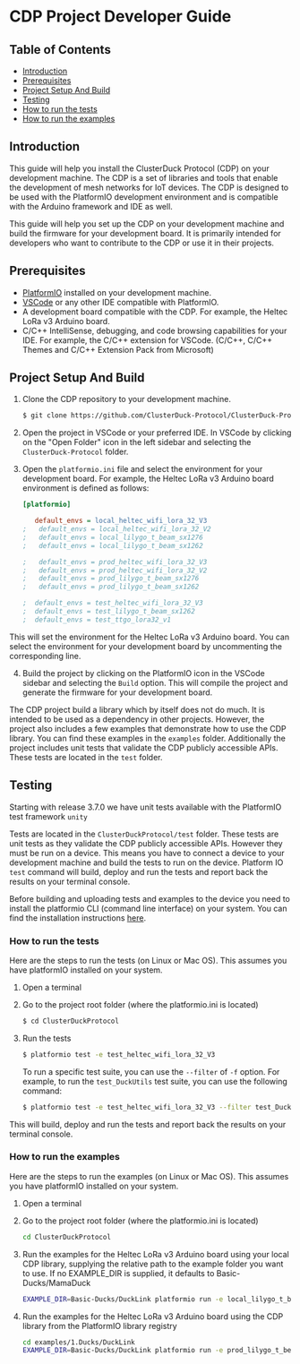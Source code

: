 # CDP Project Developer Guide

## Table of Contents
- [Introduction](#introduction)
- [Prerequisites](#prerequisites)
- [Project Setup And Build](#setup)
- [Testing](#testing)
- [How to run the tests](#how-to-run-the-tests)
- [How to run the examples](#how-to-run-the-examples)

## Introduction 
This guide will help you install the ClusterDuck Protocol (CDP) on your development machine. The CDP is a set of libraries and tools that enable the development of mesh networks for IoT devices. The CDP is designed to be used with the PlatformIO development environment and is compatible with the Arduino framework and IDE as well.

This guide will help you set up the CDP on your development machine and build the firmware for your development board. It is  primarily intended for developers who want to contribute to the CDP or use it in their projects.

## Prerequisites
- [PlatformIO](https://platformio.org/install/ide?install=vscode) installed on your development machine.
- [VSCode](https://code.visualstudio.com/download) or any other IDE compatible with PlatformIO. 
- A development board compatible with the CDP. For example, the Heltec LoRa v3 Arduino board.
- C/C++ IntelliSense, debugging, and code browsing capabilities for your IDE. For example, the C/C++ extension for VSCode. (C/C++, C/C++ Themes and C/C++ Extension Pack from Microsoft)

## Project Setup And Build
1. Clone the CDP repository to your development machine.
    ```bash
    $ git clone https://github.com/ClusterDuck-Protocol/ClusterDuck-Protocol.git
    ```

2. Open the project in VSCode or your preferred IDE. In VSCode by clicking on the "Open Folder" icon in the left sidebar and selecting the `ClusterDuck-Protocol` folder.

3. Open the `platformio.ini` file and select the environment for your development board. For example, the Heltec LoRa v3 Arduino board environment is defined as follows:
    ```ini
    [platformio]

       default_envs = local_heltec_wifi_lora_32_V3
    ;   default_envs = local_heltec_wifi_lora_32_V2
    ;   default_envs = local_lilygo_t_beam_sx1276
    ;   default_envs = local_lilygo_t_beam_sx1262

    ;   default_envs = prod_heltec_wifi_lora_32_V3
    ;   default_envs = prod_heltec_wifi_lora_32_V2
    ;   default_envs = prod_lilygo_t_beam_sx1276
    ;   default_envs = prod_lilygo_t_beam_sx1262

    ;  default_envs = test_heltec_wifi_lora_32_V3
    ;  default_envs = test_lilygo_t_beam_sx1262
    ;  default_envs = test_ttgo_lora32_v1

    ```
This will set the environment for the Heltec LoRa v3 Arduino board. You can select the environment for your development board by uncommenting the corresponding line.

4. Build the project by clicking on the PlatformIO icon in the VSCode sidebar and selecting the `Build` option. This will compile the project and generate the firmware for your development board.

The CDP project build a library which by itself does not do much. It is intended to be used as a dependency in other projects. However, the project also includes a few examples that demonstrate how to use the CDP library. You can find these examples in the `examples` folder. Additionally the project includes unit tests that validate the CDP publicly accessible APIs. These tests are located in the `test` folder.

## Testing
Starting with release 3.7.0 we have unit tests available with the PlatformIO test framework `unity`

Tests are located in the `ClusterDuckProtocol/test` folder. These tests are unit tests as they validate the CDP publicly accessible APIs. However they must be run on a device. This means you have to connect a device to your development machine and build the tests to run on the device. Platform IO `test` command will build, deploy and run the tests and report back the results on your terminal console.

Before building and uploading tests and examples to the device you need to install the platformio CLI (command line interface) on your system. You can find the installation instructions [here](https://platformio.org/install/cli).

### How to run the tests
Here are the steps to run the tests (on Linux or Mac OS). This assumes you have platformIO installed on your system.

1. Open a terminal

2. Go to the project root folder (where the platformio.ini is located)
    ```bash
    $ cd ClusterDuckProtocol
    ```

3. Run the tests
    ```bash
    $ platformio test -e test_heltec_wifi_lora_32_V3
    ```

    To run a specific test suite, you can use the `--filter` of `-f` option. For example, to run the `test_DuckUtils` test suite, you can use the following command:
    ```bash
    $ platformio test -e test_heltec_wifi_lora_32_V3 --filter test_DuckUtils
    ```

This will build, deploy and run the tests and report back the results on your terminal console.

### How to run the examples
Here are the steps to run the examples (on Linux or Mac OS). This assumes you have platformIO installed on your system.

1. Open a terminal

2. Go to the project root folder (where the platformio.ini is located)
    ```bash
    cd ClusterDuckProtocol
    ```

3. Run the examples for the Heltec LoRa v3 Arduino board using your local CDP library, supplying the relative path to the example folder you want to use. If no EXAMPLE_DIR is supplied, it defaults to Basic-Ducks/MamaDuck
    ```bash
    EXAMPLE_DIR=Basic-Ducks/DuckLink platformio run -e local_lilygo_t_beam_sx1276 -t upload
    ```

4. Run the examples for the Heltec LoRa v3 Arduino board using the CDP library from the PlatformIO library registry
    ```bash
    cd examples/1.Ducks/DuckLink
    EXAMPLE_DIR=Basic-Ducks/DuckLink platformio run -e prod_lilygo_t_beam_sx1276 -t upload
    ```



